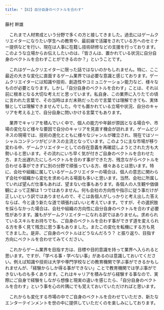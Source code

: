 ```yaml
---
title: "【82】自分自身のベクトルを合わす"
---
```



藤村 幹雄


　これまで人材育成という分野で多くの方と接してきました。過去にはゲームクリエイターになりたい学生への教育や、最前線で活躍をされている方へのセミナー提供などを行い、現在は人事に在籍し技術研修などの支援を行っております。このような立場からお伝えしたいのは、「皆さんは、置かれている状況に自分自身のベクトルを合わすことができるのか？」ということです。

　これはゲームクリエイターに限った話ではないのかもしれません。特に、ここ最近の大きな変化に直面するゲーム業界では必要な意識と感じております。ゲームクリエイターには知識や技術、創造性やコミュニケーション能力など、様々なものが必要となります。しかし「自分自身のベクトルを合わす」ことは、それ以前に根本となる大切な考えだと思っています。私自身、この業界に入りたての頃に言われた言葉で、その当時はまだ未熟だったので言葉では理解できても、実体験としては理解できませんでした。今でも置かれている立場や状況、自分のキャリアを考える上で、自分自身に問いかける言葉でもあります。

　業界でキャリアを積んでいく中で、個人の能力や年齢が原因となる場合や、市場の変化など様々な要因で自分のキャリアを見直す機会が訪れます。ゲームビジネスの現場では、技術の進化とともに様々なジャンルが確立され、現在ではソーシャルコンテンツがビジネスの主流となっています。このように主な市場が移り変わる中、ゲームクリエイターとしての存在意義を再確認しようとされた方も大勢いると思います。その流れにいち早く気が付きご自身のベクトルを合わせた方、また出遅れたにしろベクトルを合わす事ができた方、残念ながらベクトルを合わせる事ができずに別の分野で頑張っている方、様々あるとは思います。特に、会社や組織に属しているゲームクリエイターの場合は、個人の意志に関わらず会社や組織から変化を求められる場面も多いと思います。当然、会社に所属していれば望んだ仕事もあれば、望まない仕事もあります。各個人の人生観や価値観によって正解は 1 つではありません。何も会社の方向性や指示に従う事だけが正しいという訳ではありませんので、そこは各個人がしっかりと考え出した答えならば、今と違う新たな道で頑張ればいいと考えています。ですが、その選択肢を採らなかった場合は、会社や組織の方向性に自分自身のベクトルを合わす必要性があります。誰もがゲームクリエイターになれる訳ではありません。求められているスキルをお持ちでも、ご自身のベクトルを合わす事ができず道を変えられる方を多く見て残念に思う事もありました。またこの変化を転機にする方も見てきました。是非、ご自身のベクトルはどうなんだろう？ と振り返り、目指す方向にベクトルを合わせてみてください。

　これからゲーム業界を目指す方は、目標や目的意識を持って業界へ入られると思います。ですが、「学べる事・学べない事」があるのは意識しておいてください。例えば知識や技術は大学や専門学校などの教育機関で学ぶ事ができるかもしれませんが、「経験からしか得る事ができない」ことで教育機関では学ぶ事ができないものも多くあります。これはキャリアを積みながら経験する事なので、実際にご自身で経験をしながら想像と現実の違いを感じたら、「自分自身のベクトルを合わす」という事を心の片隅にでも覚えておいていただければと思います。

　これからも変化する市場の中でご自身のベクトルを合わせていただき、新たなエンターテインメントを世の中に提供していただくのを楽しみにしております。
